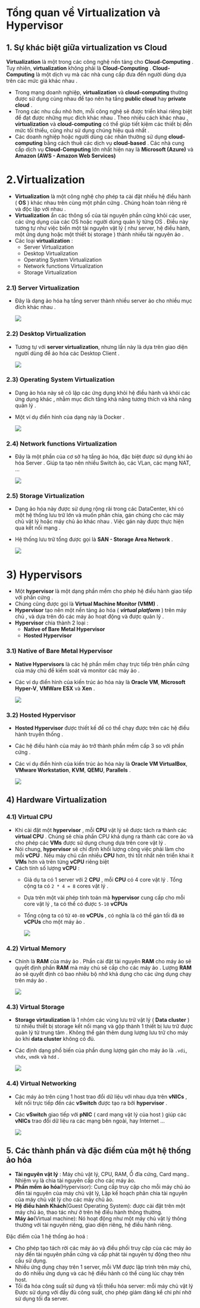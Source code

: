 # Tổng quan về Virtualization và Hypervisor

## 1. Sự khác biệt giữa virtualization vs Cloud

**Virtualization** là một trong các công nghệ nền tảng cho **Cloud-Computing** . Tuy nhiên, **virtualization** không phải là **Cloud-Computing** . **Cloud-Computing** là một dịch vụ mà các nhà cung cấp đưa đến người dùng dựa trên các mức giá khác nhau .
- Trong mạng doanh nghiệp, **virtualization** và **cloud-computing** thường được sử dụng cùng nhau để tạo nên hạ tầng **public cloud** hay **private cloud** .
- Trong các nhu cầu nhỏ hơn, mỗi công nghệ sẽ được triển khai riêng biệt để đạt được những mục đích khác nhau . Theo nhiều cách khác nhau , **virtualization** và **cloud-computing** có thể giúp tiết kiệm các thiết bị đến mức tối thiểu, cũng như sử dụng chúng hiệu quả nhất .
- Các doanh nghiệp hoặc người dùng các nhân thường sử dụng **cloud-computing** bằng cách thuê các dịch vụ **cloud-based** . Các nhà cung cấp dịch vụ **Cloud-Computing** lớn nhất hiện nay là **Microsoft (Azure)** và **Amazon (AWS - Amazon Web Services)**

## <h1>2.**Virtualization**</h1>

- **Virtualization** là một công nghệ cho phép ta cài đặt nhiều hệ điều hành ( **OS** ) khác nhau trên cùng một phần cứng . Chúng hoàn toàn riêng rẽ và độc lập với nhau .
- **Virtualization** ẩn các thông số của tài nguyên phần cứng khỏi các user, các ứng dụng của các OS hoặc người dùng quản lý từng OS . Điều này tương tự như việc biến một tài nguyên vật lý ( như server, hệ điều hành, một ứng dụng hoặc một thiết bị storage ) thành nhiều tài nguyên ảo .
- Các loại **virtualization** :
    - Server Virtualization
    - Desktop Virtualization
    - Operating System Virtualization
    - Network functions Virtualization
    - Storage Virtualization
### **2.1) Server Virtualization**
- Đây là dạng ảo hóa hạ tầng server thành nhiều server ảo cho nhiều mục đích khác nhau .

    <img src=https://i.imgur.com/wQaVjCR.png>

### **2.2) Desktop Virtualization**
- Tương tự với **server virtualization**, nhưng lần này là dựa trên giao diện người dùng để ảo hóa các Desktop Client .

    <img src=https://i.imgur.com/Y5VIIa6.png>

### **2.3) Operating System Virtualization**
- Dạng ảo hóa này sẽ cô lập các ứng dụng khỏi hệ điều hành và khỏi các ứng dụng khác , nhằm mục đích tăng khả năng tương thích và khả năng quản lý .
- Một ví dụ điển hình của dạng này là Docker .

    <img src=https://i.imgur.com/vZew9dm.png>

### **2.4) Network functions Virtualization**
- Đây là một phần của cơ sở hạ tầng ảo hóa, đặc biệt được sử dụng khi ảo hóa Server . Giúp ta tạo nên nhiều Switch ảo, các VLan, các mạng NAT, ...

    <img src=https://i.imgur.com/4gUCSRk.png>

### **2.5) Storage Virtualization**
- Dạng ảo hóa này được sử dụng rộng rãi trong các DataCenter, khi có một hệ thống lưu trữ lớn và muốn phân chia, gán chúng cho các máy chủ vật lý hoặc máy chủ ảo khác nhau . Việc gán này được thực hiện qua kết nối mạng .
- Hệ thống lưu trữ tổng được gọi là **SAN - Storage Area Network** .

    <img src=https://i.imgur.com/Y9ZryzR.png>

## <h1>**3) Hypervisors**</h1>
- Một **hypervisor** là một dạng phần mềm cho phép hệ điều hành giao tiếp với phần cứng .
- Chúng cũng được gọi là **Virtual Machine Monitor (VMM)** . 
- **Hypervisor** tạo nên một nền tảng ảo hóa ( ***virtual platform*** ) trên máy chủ , và dựa trên đó các máy ảo hoạt động và được quản lý .
- **Hypervisor** chia thành 2 loại :
    - **Native of Bare Metal Hypervisor**
    - **Hosted Hypervisor**
### **3.1) Native of Bare Metal Hypervisor**
- **Native Hypervisors** là các hệ phần mềm chạy trực tiếp trên phần cứng của máy chủ để kiểm soát và monitor các máy ảo .
- Các ví dụ điển hình của kiến trúc ảo hóa này là **Oracle VM**, **Microsoft Hyper-V**, **VMWare ESX** và **Xen** .

    <img src=https://i.imgur.com/SYbIaTU.png>

### **3.2) Hosted Hypervisor**
- **Hosted Hypervisor** được thiết kế để có thể chạy được trên các hệ điều hành truyền thống .
- Các hệ điều hành của máy ảo trở thành phần mềm cấp 3 so với phần cứng .
- Các ví dụ điển hình của kiến trúc ảo hóa này là **Oracle VM VirtualBox**, **VMware Workstation**, **KVM**, **QEMU**, **Parallels** .

    <img src=https://i.imgur.com/3RjtRgB.png>


## **4) Hardware Virtualization**
### **4.1) Virtual CPU**
- Khi cài đặt một **hypervisor** , mỗi **CPU** vật lý sẽ được tách ra thành các **virtual CPU** . Chúng sẽ chia phần CPU khả dụng ra thành các core ảo và cho phép các **VMs** được sử dụng chung dựa trên core vật lý . 
- Nói chung, **hypervisor** sẽ chỉ định khối lượng công việc phải làm cho mỗi **vCPU** . Nếu máy chủ cần nhiều **CPU** hơn, thì tốt nhất nên triển khai ít **VMs** hơn và trên từng **vCPU** riêng biệt
- Cách tính số lượng **vCPU** :
    - Giả dụ ta có 1 server với 2 **CPU** , mỗi **CPU** có 4 core vật lý . Tổng cộng ta có `2 * 4 = 8` cores vật lý .
    - Dựa trên một vài phép tính toán mà **hypervisor** cung cấp cho mỗi core vật lý , ta có thể có được `5-10` **vCPUs**
    - Tổng cộng ta có từ `40-80` **vCPUs** , có nghĩa là có thể gán tối đã `80` **vCPUs** cho một máy ảo .

        <img src=https://i.imgur.com/g764rsF.png>

### **4.2) Virtual Memory**
- Chính là **RAM** của máy ảo . Phần cài đặt tài nguyên **RAM** cho máy ảo sẽ quyết định phần **RAM** mà máy chủ sẽ cấp cho các máy ảo . Lượng **RAM** ảo sẽ quyết định có bao nhiêu bộ nhớ khả dụng cho các ứng dụng chạy trên máy ảo .

    <img src=https://i.imgur.com/EZ43xAB.png>

### **4.3) Virtual Storage**
- **Storage virtaulization** là 1 nhóm các vùng lưu trữ vật lý ( **Data cluster** ) từ nhiều thiết bị storage kết nối mạng và gộp thành 1 thiết bị lưu trữ được quản lý từ trung tâm . Không thể gán thêm dung lượng lưu trữ cho máy ảo khi **data cluster** không có đủ.
- Các định dạng phổ biến của phần dung lượng gán cho máy ảo là `.vdi`, `vhdx`, `vmdk` và `hdd` .

    <img src=https://i.imgur.com/VqexQZ8.png>

### **4.4) Virtual Networking**
- Các máy ảo trên cùng 1 host trao đổi dữ liệu với nhau dựa trên **vNICs** , kết nối trực tiếp đến các **vSwitch** được tạo ra bởi **hypervisor** .
- Các **vSwitch** giao tiếp với **pNIC** ( card mạng vật lý của host ) giúp các **vNICs** trao đổi dữ liệu ra các mạng bên ngoài, hay Internet ...

    <img src=https://i.imgur.com/r5ibIMe.png>

## 5. Các thành phần và đặc điểm của một hệ thống ảo hóa

* **Tài nguyên vật lý** : Máy chủ vật lý, CPU, RAM, Ổ đĩa cứng, Card mạng.. Nhiệm vụ là chia tài nguyên cấp cho các máy ảo.
* **Phần mềm ảo hóa**(Hypervisor): Cung cấp truy cập cho mỗi máy chủ ảo đến tài nguyên của máy chủ vật lý, Lập kế hoạch phân chia tài nguyên của máy chủ vật lý cho các máy chủ ảo.
* **Hệ điều hành Khách**(Guest Operating System): được cài đặt trên một máy chủ ảo, thao tác như ở trên hệ điều hành thông thường.
* **Máy ảo**(Virtual machine): Nó hoạt động như một máy chủ vật lý thông thường với tài nguyên riêng, giao diện riêng, hệ điều hành riêng.

Đặc điểm của 1 hệ thống ảo hoá :

-  Cho phép tạo tách rời các máy ảo và điều phối truy cập của các máy ảo này đến tài nguyên phần cứng và cấp phát tài nguyên tự động theo nhu cầu sử dụng.
- Nhiều ứng dụng chạy trên 1 server, mỗi VM được lập trình trên máy chủ, do đó nhiều ứng dụng và các hệ điều hành có thể cùng lúc chạy trên host.
- Tối đa hóa công suất sử dụng và tối thiểu hóa server: mỗi máy chủ vật lý Được sử dụng với đầy đủ công suất, cho phép giảm đáng kể chi phí nhờ sử dụng tối đa server.
